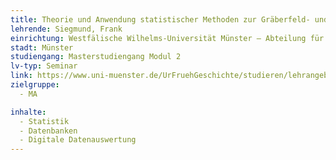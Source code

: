 ```yaml
---
title: Theorie und Anwendung statistischer Methoden zur Gräberfeld- und Siedlungsanalyse
lehrende: Siegmund, Frank
einrichtung: Westfälische Wilhelms-Universität Münster – Abteilung für Ur- und Frühgeschichtliche Archäologie
stadt: Münster
studiengang: Masterstudiengang Modul 2
lv-typ: Seminar
link: https://www.uni-muenster.de/UrFruehGeschichte/studieren/lehrangebot_der_abteilung.html
zielgruppe:
  - MA

inhalte:
  - Statistik
  - Datenbanken
  - Digitale Datenauswertung
---
```

 

